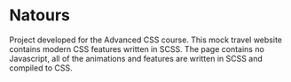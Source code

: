 # Natours

Project developed for the Advanced CSS course. This mock travel website contains modern CSS features written in SCSS. The page contains no Javascript, all of the animations and features are written in SCSS and compiled to CSS.

